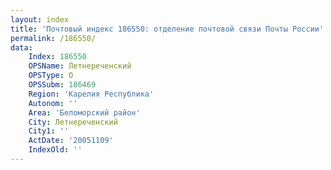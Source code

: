 ```yaml
---
layout: index
title: 'Почтовый индекс 186550: отделение почтовой связи Почты России'
permalink: /186550/
data:
    Index: 186550
    OPSName: Летнереченский
    OPSType: О
    OPSSubm: 186469
    Region: 'Карелия Республика'
    Autonom: ''
    Area: 'Беломорский район'
    City: Летнереченский
    City1: ''
    ActDate: '20051109'
    IndexOld: ''
---
```

